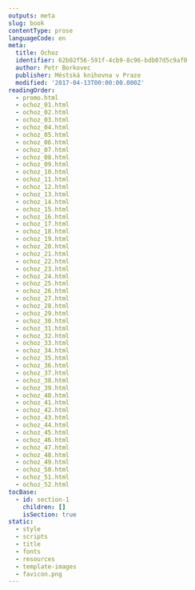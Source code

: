 ```yaml
---
outputs: meta
slug: book
contentType: prose
languageCode: en
meta:
  title: Ochoz
  identifier: 62b02f56-591f-4cb9-8c96-bdb07d5c9af0
  author: Petr Borkovec
  publisher: Městská knihovna v Praze
  modified: '2017-04-13T00:00:00.000Z'
readingOrder:
  - promo.html
  - ochoz_01.html
  - ochoz_02.html
  - ochoz_03.html
  - ochoz_04.html
  - ochoz_05.html
  - ochoz_06.html
  - ochoz_07.html
  - ochoz_08.html
  - ochoz_09.html
  - ochoz_10.html
  - ochoz_11.html
  - ochoz_12.html
  - ochoz_13.html
  - ochoz_14.html
  - ochoz_15.html
  - ochoz_16.html
  - ochoz_17.html
  - ochoz_18.html
  - ochoz_19.html
  - ochoz_20.html
  - ochoz_21.html
  - ochoz_22.html
  - ochoz_23.html
  - ochoz_24.html
  - ochoz_25.html
  - ochoz_26.html
  - ochoz_27.html
  - ochoz_28.html
  - ochoz_29.html
  - ochoz_30.html
  - ochoz_31.html
  - ochoz_32.html
  - ochoz_33.html
  - ochoz_34.html
  - ochoz_35.html
  - ochoz_36.html
  - ochoz_37.html
  - ochoz_38.html
  - ochoz_39.html
  - ochoz_40.html
  - ochoz_41.html
  - ochoz_42.html
  - ochoz_43.html
  - ochoz_44.html
  - ochoz_45.html
  - ochoz_46.html
  - ochoz_47.html
  - ochoz_48.html
  - ochoz_49.html
  - ochoz_50.html
  - ochoz_51.html
  - ochoz_52.html
tocBase:
  - id: section-1
    children: []
    isSection: true
static:
  - style
  - scripts
  - title
  - fonts
  - resources
  - template-images
  - favicon.png
---
```

